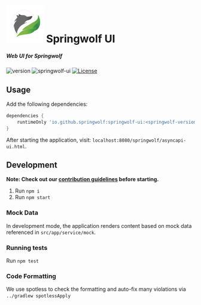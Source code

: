 # <img src="src/assets/springwolf-logo.png" alt="Logo" width="100"/> Springwolf UI
##### Web UI for Springwolf

![version](https://img.shields.io/maven-central/v/io.github.springwolf/springwolf-ui?color=green&label=release&style=plastic)
![springwolf-ui](https://github.com/springwolf/springwolf-core/workflows/springwolf-ui/badge.svg)
[![License](https://img.shields.io/badge/License-Apache%202.0-blue.svg)](https://opensource.org/licenses/Apache-2.0)

## Usage
Add the following dependencies:

```groovy
dependencies {
    runtimeOnly 'io.github.springwolf:springwolf-ui:<springwolf-version>'
}
```

After starting the application, visit: `localhost:8080/springwolf/asyncapi-ui.html`.

## Development

__**Note: Check out our [contribution guidelines](../CONTRIBUTING.md) before starting.**__

1. Run `npm i`
2. Run `npm start`

### Mock Data

In development mode, the application renders content based on mock data referenced in `src/app/service/mock`.

### Running tests

Run `npm test`

### Code Formatting

We use spotless to check the formatting and auto-fix many violations via `../gradlew spotlessApply`
